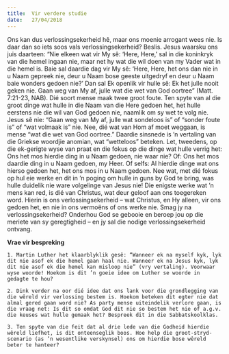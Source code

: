 ```yaml
---
title:  Vir verdere studie
date:   27/04/2018
---
```


Ons kan dus verlossingsekerheid hê, maar ons moenie arrogant wees nie. Is daar dan so iets soos vals verlossingsekerheid? Beslis. Jesus waarsku ons juis daarteen: “Nie elkeen wat vir My sê: ‘Here, Here,’ sal in die koninkryk van die hemel ingaan nie, maar net hy wat die wil doen van my Vader wat in die hemel is. Baie sal daardie dag vir My sê: ‘Here, Here, het ons dan nie in u Naam gepreek nie, deur u Naam bose geeste uitgedryf en deur u Naam baie wonders gedoen nie?’ Dan sal Ek openlik vir hulle sê: Ek het julle nooit geken nie. Gaan weg van My af, julle wat die wet van God oortree” (Matt. 7:21-23, NAB). Dié soort mense maak twee groot foute. Ten spyte van al die groot dinge wat hulle in die Naam van die Here gedoen het, het hulle eerstens nie die wil van God gedoen nie, naamlik om sy wet te volg nie. Jesus sê nie: “Gaan weg van My af, julle wat sondeloos is” of “sonder foute is” of “wat volmaak is” nie. Nee, dié wat van Hom af moet weggaan, is mense “wat die wet van God oortree.” Daardie sinsnede is ’n vertaling van die Griekse woordjie anomian, wat “wetteloos” beteken. Let, tweedens, op die ek-gerigte wyse van praat en die fokus op die dinge wat hulle verrig het: Ons het mos hierdie ding in u Naam gedoen, nie waar nie? Of: Ons het mos daardie ding in u Naam gedoen, my Heer. Of selfs: Al hierdie dinge wat ons hierso gedoen het, het ons mos in u Naam gedoen. Nee wat, met dié fokus op hul eie werke en dit in ’n poging om hulle in guns by God te bring, was hulle duidelik nie ware volgelinge van Jesus nie! Die enigste werke wat ’n mens kan red, is dié van Christus, wat deur geloof aan ons toegereken word. Hierin is ons verlossingsekerheid – wat Christus, en Hy alleen, vir ons gedoen het, en nie in ons vermoëns of ons werke nie. Smag jy na verlossingsekerheid? Onderhou God se gebooie en beroep jou op die meriete van sy geregtigheid – en jy sal die nodige verlossingsekerheid ontvang. 

**Vrae vir bespreking** 

`1. Martin Luther het klaarblyklik gesê: “Wanneer ek na myself kyk, lyk dit nie asof ek die hemel gaan haal nie. Wanneer ek na Jesus kyk, lyk dit nie asof ek die hemel kan misloop nie” (vry vertaling). Voorwaar wyse woorde! Hoekom is dit ’n goeie idee om Luther se woorde in gedagte te hou?` 

`2. Dink verder na oor dié idee dat ons lank voor die grondlegging van die wêreld vir verlossing bestem is. Hoekom beteken dit egter nie dat almal gered gaan word nie? As party mense uiteindelik verlore gaan, is die vraag net: Is dit so omdat God dit nie so bestem het nie of a.g.v. die keuses wat hulle gemaak het? Bespreek dit in die Sabbatskoolklas.` 

`3. Ten spyte van die feit dat al drie lede van die Godheid hierdie wêreld liefhet, is dit onteenseglik boos. Hoe help die groot-stryd-scenario (as ’n wesentlike verskynsel) ons om hierdie bose wêreld beter te hanteer?`